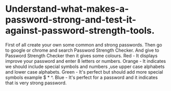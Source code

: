 # Understand-what-makes-a-password-strong-and-test-it-against-password-strength-tools.
First of all create your own some common and strong passwords.
Then go to google or chrome and search Password Strength Checker.
And give to Password Strength Checker then it gives some colours.
Red - It displays improve your password and enter 8 letters or numbers.
Orange - It indicates we should include special symbols and numbers ,use upper case alphabets and lower case alphabets.
Green - It's perfect but should add more special symbols example $ * ^.
Blue - It's perfect for a password and it indicates that is very strong password.
